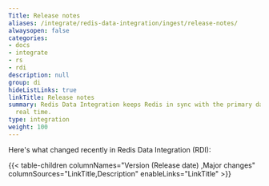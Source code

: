 ```yaml
---
Title: Release notes
aliases: /integrate/redis-data-integration/ingest/release-notes/
alwaysopen: false
categories:
- docs
- integrate
- rs
- rdi
description: null
group: di
hideListLinks: true
linkTitle: Release notes
summary: Redis Data Integration keeps Redis in sync with the primary database in near
  real time.
type: integration
weight: 100
---
```


Here's what changed recently in Redis Data Integration (RDI):

{{< table-children columnNames="Version&nbsp;(Release&nbsp;date)&nbsp;,Major changes" columnSources="LinkTitle,Description" enableLinks="LinkTitle" >}}
